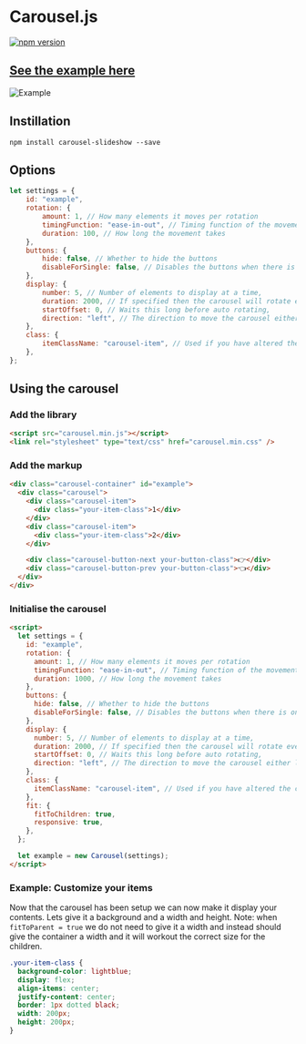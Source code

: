 # Carousel.js

[![npm version](https://shields.io/npm/v/carousel-slideshow)](https://www.npmjs.com/package/carousel-slideshow)

## [See the example here](https://wkelly1.github.io/Carousel/index.html)

![Example](https://github.com/wkelly1/Carousel-js/blob/master/examples/images/example.png?raw=true)

## Instillation

```console 
npm install carousel-slideshow --save
```

## Options

```javascript
let settings = {
    id: "example",
    rotation: {
        amount: 1, // How many elements it moves per rotation
        timingFunction: "ease-in-out", // Timing function of the movement
        duration: 100, // How long the movement takes
    },
    buttons: {
        hide: false, // Whether to hide the buttons
        disableForSingle: false, // Disables the buttons when there is only one element in the carousel
    },
    display: {
        number: 5, // Number of elements to display at a time,
        duration: 2000, // If specified then the carousel will rotate every time that number of milliseconds has elapsed
        startOffset: 0, // Waits this long before auto rotating,
        direction: "left", // The direction to move the carousel either left or right
    },
    class: {
        itemClassName: "carousel-item", // Used if you have altered the class for an item
    },
};
```

## Using the carousel

### Add the library

```html
<script src="carousel.min.js"></script>
<link rel="stylesheet" type="text/css" href="carousel.min.css" />
```

### Add the markup

```html
<div class="carousel-container" id="example">
  <div class="carousel">
    <div class="carousel-item">
      <div class="your-item-class">1</div>
    </div>
    <div class="carousel-item">
      <div class="your-item-class">2</div>
    </div>

    <div class="carousel-button-next your-button-class">👉</div>
    <div class="carousel-button-prev your-button-class">👈</div>
  </div>
</div>
```

### Initialise the carousel

```html
<script>
  let settings = {
    id: "example",
    rotation: {
      amount: 1, // How many elements it moves per rotation
      timingFunction: "ease-in-out", // Timing function of the movement
      duration: 1000, // How long the movement takes
    },
    buttons: {
      hide: false, // Whether to hide the buttons
      disableForSingle: false, // Disables the buttons when there is only one element in the carousel
    },
    display: {
      number: 5, // Number of elements to display at a time,
      duration: 2000, // If specified then the carousel will rotate every time that number of milliseconds has elapsed
      startOffset: 0, // Waits this long before auto rotating,
      direction: "left", // The direction to move the carousel either left or right
    },
    class: {
      itemClassName: "carousel-item", // Used if you have altered the class for an item
    },
    fit: {
      fitToChildren: true,
      responsive: true,
    },
  };

  let example = new Carousel(settings);
</script>
```

### Example: Customize your items

Now that the carousel has been setup we can now make it display your contents. Lets give it a background and a width and height. Note: when
`fitToParent = true` we do not need to give it a width and instead should give the container a width and it will workout the correct size for the children.

```css
.your-item-class {
  background-color: lightblue;
  display: flex;
  align-items: center;
  justify-content: center;
  border: 1px dotted black;
  width: 200px;
  height: 200px;
}
```
